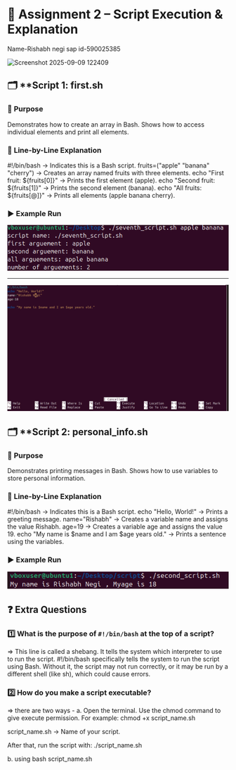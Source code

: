 # 📝 **Assignment 2 – Script Execution & Explanation**

Name-Rishabh negi
sap id-590025385






<img width="334" height="133" alt="Screenshot 2025-09-09 122409" src="https://github.com/user-attachments/assets/7888998b-44ae-4282-906d-8a82941d7abe" />



## 🗂️ **Script 1: first.sh

### 📄 **Purpose**

Demonstrates how to create an array in Bash.
Shows how to access individual elements and print all elements.

### 📝 **Line-by-Line Explanation**

#!/bin/bash → Indicates this is a Bash script.
fruits=("apple" "banana" "cherry") → Creates an array named fruits with three elements.
echo "First fruit: ${fruits[0]}" → Prints the first element (apple).
echo "Second fruit: ${fruits[1]}" → Prints the second element (banana).
echo "All fruits: ${fruits[@]}" → Prints all elements (apple banana cherry).

### ▶️ **Example Run**


![alt text](<Screenshot 2025-09-09 122148.png>)


--------------------------------------------------------




![alt text](image.png)


## 🗂️ **Script 2: personal_info.sh

### 📄 **Purpose**

Demonstrates printing messages in Bash.
Shows how to use variables to store personal information.

### 📝 **Line-by-Line Explanation**

#!/bin/bash → Indicates this is a Bash script.
echo "Hello, World!" → Prints a greeting message.
name="Rishabh" → Creates a variable name and assigns the value Rishabh.
age=19 → Creates a variable age and assigns the value 19.
echo "My name is $name and I am $age years old." → Prints a sentence using the variables.

### ▶️ **Example Run**


![alt text](<Screenshot 2025-08-23 115720.png>)


## ❓ **Extra Questions**

### 1️⃣ What is the purpose of `#!/bin/bash` at the top of a script?
=> This line is called a shebang.
It tells the system which interpreter to use to run the script.
#!/bin/bash specifically tells the system to run the script using Bash.
Without it, the script may not run correctly, or it may be run by a different shell (like sh), which could cause errors.

### 2️⃣ How do you make a script executable?
=> there are two ways - 
a. Open the terminal.
Use the chmod command to give execute permission. For example:
chmod +x script_name.sh

script_name.sh → Name of your script.

After that, run the script with:
./script_name.sh

b. using 
bash script_name.sh

